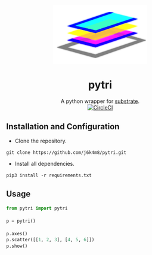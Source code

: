 <p align="center">
 <img align="center" alt="substrate" src="./logo.svg" width="50%" />
 <h1 align="center" fontsize="3em">pytri</h1>
</p>

<p align="center">
    <span>A python wrapper for <a href="https://github.com/jhuapl-boss/substrate">substrate</a>.</span><br />
    <a href="https://circleci.com/gh/iscoe/pytri"><img alt="CircleCI" src="https://circleci.com/gh/iscoe/pytri.svg?style=svg" /></a>
</p>

## Installation and Configuration
- Clone the repository.
```shell
git clone https://github.com/j6k4m8/pytri.git
```
- Install all dependencies.
```shell
pip3 install -r requirements.txt
```

## Usage

```python
from pytri import pytri

p = pytri()

p.axes()
p.scatter([[1, 2, 3], [4, 5, 6]])
p.show()
```
